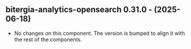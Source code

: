   ## bitergia-analytics-opensearch 0.31.0 - (2025-06-18)
  
  * No changes on this component. The version is bumped to align it
    with the rest of the components.
